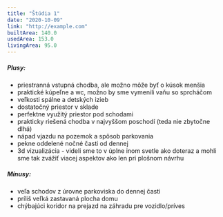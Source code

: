 ```yaml
---
title: "Štúdia 1"
date: "2020-10-09"
link: "http://example.com"
builtArea: 140.0
usedArea: 153.0
livingArea: 95.0
---
```


##### Plusy:
* priestranná vstupná chodba, ale možno môže byť o kúsok menšia
* praktické kúpeľne a wc, možno by sme vymenili vaňu so sprcháčom
* veľkosti spálne a detských izieb
* dostatočný priestor v sklade
* perfektne využitý priestor pod schodami
* prakticky riešená chodba v najvyššom poschodí (teda nie zbytočne dlhá)
* nápad vjazdu na pozemok a spôsob parkovania
* pekne oddelené nočné časti od dennej
* 3d vizualizácia - videli sme to v úplne inom svetle ako doteraz a mohli sme tak zvážiť viacej aspektov ako len pri plošnom návrhu

##### Mínusy:
* veľa schodov z úrovne parkoviska do dennej časti
* príliš veľká zastavaná plocha domu
* chýbajúci koridor na prejazd na záhradu pre vozidlo/príves
